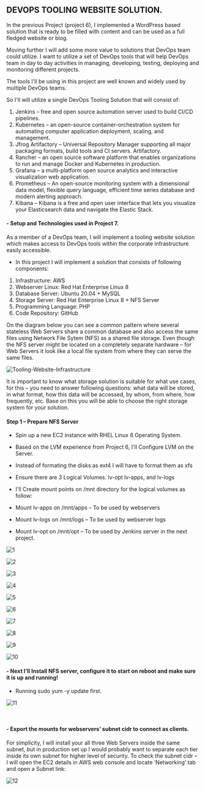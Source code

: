 ## DEVOPS TOOLING WEBSITE SOLUTION.

In the previous Project (project 6), I implemented a WordPress based solution that is ready to be filled with content and can be used as a full fledged website or blog.

Moving further I will add some more value to solutions that DevOps team could utilize. I want to utilize a set of DevOps tools that will
help DevOps team in day to day activities in managing, developing, testing, deploying and monitoring different projects.

The tools I'll be using in this project are well known and widely used by multiple DevOps teams. 

So I'll will utilize a single DevOps Tooling Solution that will consist of:

1. Jenkins – free and open source automation server used to build CI/CD pipelines.
2. Kubernetes – an open-source container-orchestration system for automating computer application deployment, scaling, and management.
3. Jfrog Artifactory – Universal Repository Manager supporting all major packaging formats, build tools and CI servers. Artifactory.
4. Rancher – an open source software platform that enables organizations to run and manage Docker and Kubernetes in production.
5. Grafana – a multi-platform open source analytics and interactive visualization web application.
6. Prometheus – An open-source monitoring system with a dimensional data model, flexible query language, efficient time series database and modern alerting approach.
7. Kibana – Kibana is a free and open user interface that lets you visualize your Elasticsearch data and navigate the Elastic Stack.


#### - Setup and Technologies used in Project 7.

As a member of a DevOps team, I will implement a tooling website solution which makes access to DevOps tools within the corporate infrastructure
easily accessible.

- In this project I will implement a solution that consists of following components:

1. Infrastructure: AWS
2. Webserver Linux: Red Hat Enterprise Linux 8
3. Database Server: Ubuntu 20.04 + MySQL
4. Storage Server: Red Hat Enterprise Linux 8 + NFS Server
5. Programming Language: PHP
6. Code Repository: GitHub

On the diagram below you can see a common pattern where several stateless Web Servers share a common database and also access the same files 
using Network File Sytem (NFS) as a shared file storage. Even though the NFS server might be located on a completely separate 
hardware – for Web Servers it look like a local file system from where they can serve the same files. 


![Tooling-Website-Infrastructure](https://user-images.githubusercontent.com/93729559/165704767-005c5856-8531-4f62-a14f-6f0be23882a5.png)

It is important to know what storage solution is suitable for what use cases, for this – you need to answer following questions: what data will be stored, in what 
format, how this data will be accessed, by whom, from where, how frequently, etc. Base on this you will be able to choose the right storage system for your solution.


#### Step 1 – Prepare NFS Server

- Spin up a new EC2 instance with RHEL Linux 8 Operating System.

- Based on the LVM experience from Project 6, I'll Configure LVM on the Server.

- Instead of formating the disks as ext4 I will have to format them as xfs

- Ensure there are 3 Logical Volumes. lv-opt lv-apps, and lv-logs

- I'll Create mount points on /mnt directory for the logical volumes as follow:
- Mount lv-apps on /mnt/apps – To be used by webservers
- Mount lv-logs on /mnt/logs – To be used by webserver logs
- Mount lv-opt on /mnt/opt – To be used by Jenkins server in the next project.


![1](https://user-images.githubusercontent.com/93729559/165929343-e171fa70-18af-49e3-83c0-7b9b59898581.png)

![2](https://user-images.githubusercontent.com/93729559/165929344-d2bd6c70-ddd6-407c-a1e0-0840ed62e2ef.png)

![3](https://user-images.githubusercontent.com/93729559/165929347-51f96254-e5c0-4411-9d15-dee82b4cd6e9.png)

![4](https://user-images.githubusercontent.com/93729559/165929350-d1e5982a-71e7-4a8f-8f0e-d2e64ec8d86d.png)

![5](https://user-images.githubusercontent.com/93729559/165929353-0fe1153f-c68d-42fc-83a8-68ae15324379.png)

![6](https://user-images.githubusercontent.com/93729559/165929355-e27b0976-fd7c-454d-b958-20c6b6961f55.png)

![7](https://user-images.githubusercontent.com/93729559/165929358-9f1f7c56-d8f5-4ea2-812e-9d7f8c7881da.png)

![8](https://user-images.githubusercontent.com/93729559/165929360-fe85dcf6-6dfe-4e22-a3f1-2fefac0ec9b1.png)

![9](https://user-images.githubusercontent.com/93729559/165929363-1a485d7a-62d6-435d-a334-930e276d18d7.png)

![10](https://user-images.githubusercontent.com/93729559/165929365-bb68cdbd-512c-4920-ab60-2b8788131e6c.png)



#### - Next I'll Install NFS server, configure it to start on reboot and make sure it is up and running!


- Running sudo yum -y update first.

![11](https://user-images.githubusercontent.com/93729559/165930939-c479a765-530b-4065-b4ec-5bc9eaf4c40f.png)


<br>

#### - Export the mounts for webservers’ subnet cidr to connect as clients. 
For simplicity, I will install your all three Web Servers inside the same subnet, but in production set up I would probably want to separate each tier inside its own subnet for higher level of security.
To check the subnet cidr – I will open the EC2 details in AWS web console and locate ‘Networking’ tab and open a Subnet link:

![12](https://user-images.githubusercontent.com/93729559/165931151-824a8941-0634-4628-b612-20d13493f34c.png)






